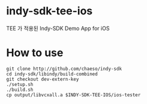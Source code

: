 # indy-sdk-tee-ios
TEE 가 적용된 Indy-SDK Demo App for iOS

# How to use

```
git clone http://github.com/chaeso/indy-sdk
cd indy-sdk/libindy/build-combined
git checkout dev-extern-key
./setup.sh
./build.sh
cp output/libvcxall.a $INDY-SDK-TEE-IOS/ios-tester
```

